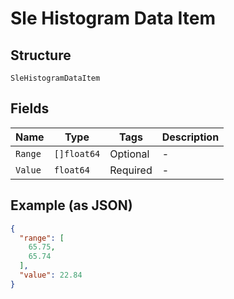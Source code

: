 
# Sle Histogram Data Item

## Structure

`SleHistogramDataItem`

## Fields

| Name | Type | Tags | Description |
|  --- | --- | --- | --- |
| `Range` | `[]float64` | Optional | - |
| `Value` | `float64` | Required | - |

## Example (as JSON)

```json
{
  "range": [
    65.75,
    65.74
  ],
  "value": 22.84
}
```

